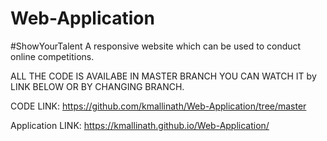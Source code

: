 # Web-Application
#ShowYourTalent
A responsive website which can be used to conduct online competitions.

ALL THE CODE IS AVAILABE IN MASTER BRANCH YOU CAN WATCH IT by LINK BELOW OR BY CHANGING BRANCH.

CODE LINK:
https://github.com/kmallinath/Web-Application/tree/master


Application LINK:
https://kmallinath.github.io/Web-Application/
